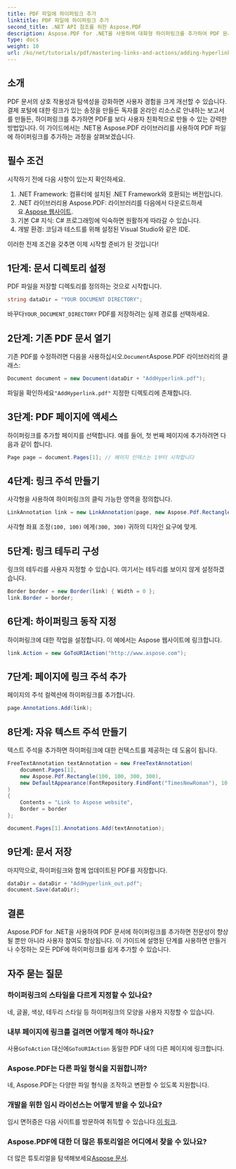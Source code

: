 ```yaml
---
title: PDF 파일에 하이퍼링크 추가
linktitle: PDF 파일에 하이퍼링크 추가
second_title: .NET API 참조를 위한 Aspose.PDF
description: Aspose.PDF for .NET을 사용하여 대화형 하이퍼링크를 추가하여 PDF 문서의 기능을 향상시키는 방법을 알아보세요. 이 포괄적인 가이드는 단계별 튜토리얼을 제공합니다.
type: docs
weight: 10
url: /ko/net/tutorials/pdf/mastering-links-and-actions/adding-hyperlink/
---
```

## 소개

PDF 문서의 상호 작용성과 탐색성을 강화하면 사용자 경험을 크게 개선할 수 있습니다. 결제 포털에 대한 링크가 있는 송장을 만들든 독자를 온라인 리소스로 안내하는 보고서를 만들든, 하이퍼링크를 추가하면 PDF를 보다 사용자 친화적으로 만들 수 있는 강력한 방법입니다. 이 가이드에서는 .NET용 Aspose.PDF 라이브러리를 사용하여 PDF 파일에 하이퍼링크를 추가하는 과정을 살펴보겠습니다.

## 필수 조건

시작하기 전에 다음 사항이 있는지 확인하세요.

1. .NET Framework: 컴퓨터에 설치된 .NET Framework와 호환되는 버전입니다.
2.  .NET 라이브러리용 Aspose.PDF: 라이브러리를 다음에서 다운로드하세요.[Aspose 웹사이트](https://releases.aspose.com/pdf/net/).
3. 기본 C# 지식: C# 프로그래밍에 익숙하면 원활하게 따라갈 수 있습니다.
4. 개발 환경: 코딩과 테스트를 위해 설정된 Visual Studio와 같은 IDE.

이러한 전제 조건을 갖추면 이제 시작할 준비가 된 것입니다!

## 1단계: 문서 디렉토리 설정

PDF 파일을 저장할 디렉토리를 정의하는 것으로 시작합니다.

```csharp
string dataDir = "YOUR DOCUMENT DIRECTORY";
```

 바꾸다`YOUR_DOCUMENT_DIRECTORY` PDF를 저장하려는 실제 경로를 선택하세요.

## 2단계: 기존 PDF 문서 열기

 기존 PDF를 수정하려면 다음을 사용하십시오.`Document`Aspose.PDF 라이브러리의 클래스:

```csharp
Document document = new Document(dataDir + "AddHyperlink.pdf");
```

 파일을 확인하세요`"AddHyperlink.pdf"` 지정한 디렉토리에 존재합니다.

## 3단계: PDF 페이지에 액세스

하이퍼링크를 추가할 페이지를 선택합니다. 예를 들어, 첫 번째 페이지에 추가하려면 다음과 같이 합니다.

```csharp
Page page = document.Pages[1]; // 페이지 인덱스는 1부터 시작합니다
```

## 4단계: 링크 주석 만들기

사각형을 사용하여 하이퍼링크의 클릭 가능한 영역을 정의합니다.

```csharp
LinkAnnotation link = new LinkAnnotation(page, new Aspose.Pdf.Rectangle(100, 100, 300, 300));
```

 사각형 좌표 조정`(100, 100)` 에게`(300, 300)` 귀하의 디자인 요구에 맞게.

## 5단계: 링크 테두리 구성

링크의 테두리를 사용자 지정할 수 있습니다. 여기서는 테두리를 보이지 않게 설정하겠습니다.

```csharp
Border border = new Border(link) { Width = 0 };
link.Border = border;
```

## 6단계: 하이퍼링크 동작 지정

하이퍼링크에 대한 작업을 설정합니다. 이 예에서는 Aspose 웹사이트에 링크합니다.

```csharp
link.Action = new GoToURIAction("http://www.aspose.com");
```

## 7단계: 페이지에 링크 주석 추가

페이지의 주석 컬렉션에 하이퍼링크를 추가합니다.

```csharp
page.Annotations.Add(link);
```

## 8단계: 자유 텍스트 주석 만들기

텍스트 주석을 추가하면 하이퍼링크에 대한 컨텍스트를 제공하는 데 도움이 됩니다.

```csharp
FreeTextAnnotation textAnnotation = new FreeTextAnnotation(
    document.Pages[1], 
    new Aspose.Pdf.Rectangle(100, 100, 300, 300), 
    new DefaultAppearance(FontRepository.FindFont("TimesNewRoman"), 10, Color.Blue)
)
{
    Contents = "Link to Aspose website",
    Border = border
};

document.Pages[1].Annotations.Add(textAnnotation);
```

## 9단계: 문서 저장

마지막으로, 하이퍼링크와 함께 업데이트된 PDF를 저장합니다.

```csharp
dataDir = dataDir + "AddHyperlink_out.pdf";
document.Save(dataDir);
```

## 결론

Aspose.PDF for .NET을 사용하여 PDF 문서에 하이퍼링크를 추가하면 전문성이 향상될 뿐만 아니라 사용자 참여도 향상됩니다. 이 가이드에 설명된 단계를 사용하면 만들거나 수정하는 모든 PDF에 하이퍼링크를 쉽게 추가할 수 있습니다.

## 자주 묻는 질문

### 하이퍼링크의 스타일을 다르게 지정할 수 있나요?  
네, 글꼴, 색상, 테두리 스타일 등 하이퍼링크의 모양을 사용자 지정할 수 있습니다.

### 내부 페이지에 링크를 걸려면 어떻게 해야 하나요?  
 사용`GoToAction` 대신에`GoToURIAction` 동일한 PDF 내의 다른 페이지에 링크합니다.

### Aspose.PDF는 다른 파일 형식을 지원합니까?  
네, Aspose.PDF는 다양한 파일 형식을 조작하고 변환할 수 있도록 지원합니다.

### 개발을 위한 임시 라이선스는 어떻게 받을 수 있나요?  
 임시 면허증은 다음 사이트를 방문하여 취득할 수 있습니다.[이 링크](https://purchase.aspose.com/temporary-license/).

### Aspose.PDF에 대한 더 많은 튜토리얼은 어디에서 찾을 수 있나요?  
 더 많은 튜토리얼을 탐색해보세요[Aspose 문서](https://reference.aspose.com/pdf/net/).